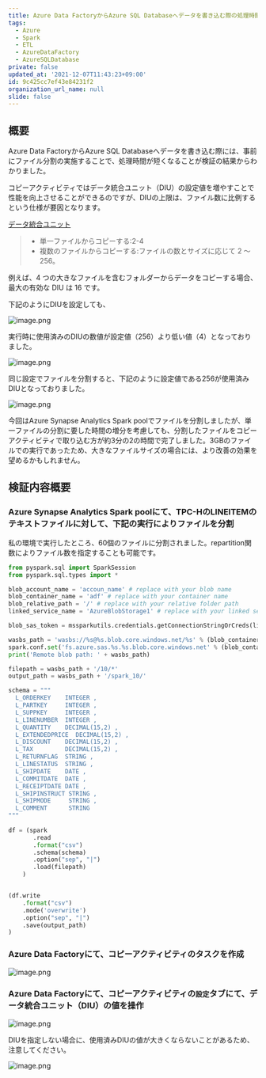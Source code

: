 ```yaml
---
title: Azure Data FactoryからAzure SQL Databaseへデータを書き込む際の処理時間短縮策としてファイル分割の事前実施が有効
tags:
  - Azure
  - Spark
  - ETL
  - AzureDataFactory
  - AzureSQLDatabase
private: false
updated_at: '2021-12-07T11:43:23+09:00'
id: 9c425cc7ef43e84231f2
organization_url_name: null
slide: false
---
```

## 概要
Azure Data FactoryからAzure SQL Databaseへデータを書き込む際には、事前にファイル分割の実施することで、処理時間が短くなることが検証の結果からわかりました。

コピーアクティビティではデータ統合ユニット（DIU）の設定値を増やすことで性能を向上させることができるのですが、DIUの上限は、ファイル数に比例するという仕様が要因となります。

[データ統合ユニット](https://docs.microsoft.com/ja-jp/azure/data-factory/copy-activity-performance-features#data-integration-units)
>- 単一ファイルからコピーする:2-4
>- 複数のファイルからコピーする:ファイルの数とサイズに応じて 2 〜 256。

例えば、4 つの大きなファイルを含むフォルダーからデータをコピーする場合、最大の有効な DIU は 16 です。

下記のようにDIUを設定しても、

![image.png](https://qiita-image-store.s3.ap-northeast-1.amazonaws.com/0/24031/5ce4cca7-feeb-c39c-557e-03b1c2e1968e.png)


実行時に使用済みのDIUの数値が設定値（256）より低い値（4）となっておりました。

![image.png](https://qiita-image-store.s3.ap-northeast-1.amazonaws.com/0/24031/3171ffa5-55cd-a83d-e4c1-a191a14eca0c.png)

同じ設定でファイルを分割すると、下記のように設定値である256が使用済みDIUとなっておりました。

![image.png](https://qiita-image-store.s3.ap-northeast-1.amazonaws.com/0/24031/88f8dcb3-244b-c21e-7f80-6da0514e04f5.png)

今回はAzure Synapse Analytics Spark poolでファイルを分割しましたが、単一ファイルの分割に要した時間の増分を考慮しても、分割したファイルをコピーアクティビティで取り込む方が約3分の2の時間で完了しました。3GBのファイルでの実行であったため、大きなファイルサイズの場合には、より改善の効果を望めるかもしれません。


## 検証内容概要
### Azure Synapse Analytics Spark poolにて、TPC-HのLINEITEMのテキストファイルに対して、下記の実行によりファイルを分割

私の環境で実行したところ、60個のファイルに分割されました。repartition関数によりファイル数を指定することも可能です。

```python
from pyspark.sql import SparkSession
from pyspark.sql.types import *

blob_account_name = 'accoun_name' # replace with your blob name
blob_container_name = 'adf' # replace with your container name
blob_relative_path = '/' # replace with your relative folder path
linked_service_name = 'AzureBlobStorage1' # replace with your linked service name

blob_sas_token = mssparkutils.credentials.getConnectionStringOrCreds(linked_service_name)

wasbs_path = 'wasbs://%s@%s.blob.core.windows.net/%s' % (blob_container_name, blob_account_name, blob_relative_path)
spark.conf.set('fs.azure.sas.%s.%s.blob.core.windows.net' % (blob_container_name, blob_account_name), blob_sas_token)
print('Remote blob path: ' + wasbs_path)

filepath = wasbs_path + '/10/*'
output_path = wasbs_path + '/spark_10/'

schema = """
  L_ORDERKEY    INTEGER ,
  L_PARTKEY     INTEGER ,
  L_SUPPKEY     INTEGER ,
  L_LINENUMBER  INTEGER ,
  L_QUANTITY    DECIMAL(15,2) ,
  L_EXTENDEDPRICE  DECIMAL(15,2) ,
  L_DISCOUNT    DECIMAL(15,2) ,
  L_TAX         DECIMAL(15,2) ,
  L_RETURNFLAG  STRING ,
  L_LINESTATUS  STRING ,
  L_SHIPDATE    DATE ,
  L_COMMITDATE  DATE ,
  L_RECEIPTDATE DATE ,
  L_SHIPINSTRUCT STRING ,
  L_SHIPMODE     STRING ,
  L_COMMENT      STRING
"""
   
df = (spark
       .read
       .format("csv")
       .schema(schema)
       .option("sep", "|")
       .load(filepath)
    )


(df.write
    .format("csv")
    .mode('overwrite')
    .option("sep", "|")
    .save(output_path)
)
```

### Azure Data Factoryにて、コピーアクティビティのタスクを作成

![image.png](https://qiita-image-store.s3.ap-northeast-1.amazonaws.com/0/24031/90e14aa1-c495-0acd-8409-20e690147195.png)

### Azure Data Factoryにて、コピーアクティビティの`設定`タブにて、データ統合ユニット（DIU）の値を操作

![image.png](https://qiita-image-store.s3.ap-northeast-1.amazonaws.com/0/24031/0f2357b7-f0ae-9dd0-bcde-e5f762d59826.png)

DIUを指定しない場合に、使用済みDIUの値が大きくならないことがあるため、注意してください。

![image.png](https://qiita-image-store.s3.ap-northeast-1.amazonaws.com/0/24031/d786a06b-3746-ac49-2286-eb6df3ac11f4.png)
